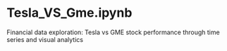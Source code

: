 # Tesla_VS_Gme.ipynb
Financial data exploration: Tesla vs GME stock performance through time series and visual analytics
